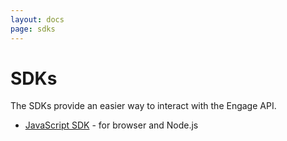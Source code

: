 ```yaml
---
layout: docs
page: sdks
---
```

# SDKs

The SDKs provide an easier way to interact with the Engage API.

- [JavaScript SDK](/docs/sdks/javascript) - for browser and Node.js
